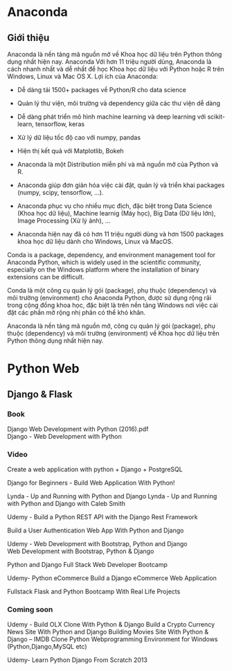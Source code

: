 
# Anaconda

## Giới thiệu

Anaconda là nền tảng mã nguồn mở về Khoa học dữ liệu trên Python thông dụng nhất hiện nay. Anaconda Với hơn 11 triệu người dùng, Anaconda là cách nhanh nhất và dễ nhất để học Khoa học dữ liệu với Python hoặc R trên Windows, Linux và Mac OS X. Lợi ích của Anaconda:

* Dễ dàng tải 1500+ packages về Python/R cho data science
* Quản lý thư viện, môi trường và dependency giữa các thư viện dễ dàng
* Dễ dàng phát triển mô hình machine learning và deep learning với scikit-learn, tensorflow, keras
* Xử lý dữ liệu tốc độ cao với numpy, pandas
* Hiện thị kết quả với Matplotlib, Bokeh

* Anaconda là một Distribution miễn phí và mã nguồn mở của Python và R.
* Anaconda giúp đơn giản hóa việc cài đặt, quản lý và triển khai packages (numpy, scipy, tensorflow, …).
* Anaconda phục vụ cho nhiều mục địch, đặc biệt trong Data Science (Khoa học dữ liệu), Machine learnig (Máy học), Big Data (Dữ liệu lớn), Image Processing (Xử lý ảnh), …
* Anaconda hiện nay đã có hơn 11 triệu người dùng và hơn 1500 packages khoa học dữ liệu dành cho Windows, Linux và MacOS.


Conda is a package, dependency, and environment management tool for Anaconda Python, which is widely used in the scientific community, especially on the Windows platform where the installation of binary extensions can be difficult. 

Conda là một công cụ quản lý gói (package), phụ thuộc (dependency) và môi trường (environment) cho Anaconda Python, được sử dụng rộng rãi trong cộng đồng khoa học, đặc biệt là trên nền tảng Windows nơi việc cài đặt các phần mở rộng nhị phân có thể khó khăn.

Anaconda là nền tảng mã nguồn mở, công cụ quản lý gói (package), phụ thuộc (dependency) và môi trường (environment) về Khoa học dữ liệu trên Python thông dụng nhất hiện nay.

# Python Web

## Django & Flask

### Book

Django Web Development with Python (2016).pdf  
Django - Web Development with Python


### Video

Create a web application with python + Django + PostgreSQL

Django for Beginners - Build Web Application With Python!

Lynda - Up and Running with Python and Django
Lynda - Up and Running with Python and Django with Caleb Smith

Udemy - Build a Python REST API with the Django Rest Framework

Build a User Authentication Web App With Python and Django

Udemy - Web Development with Bootstrap, Python and Django  
        Web Development with Bootstrap, Python & Django

Python and Django Full Stack Web Developer Bootcamp

Udemy- Python eCommerce Build a Django eCommerce Web Application


Fullstack Flask and Python Bootcamp With Real Life Projects


### Coming soon

Udemy - Build OLX Clone With Python & Django
Build a Crypto Currency News Site With Python and Django
Building Movies Site With Python & Django – IMDB Clone
Python Webprogramming Environment for Windows (Python,Django,MySQL etc)

Udemy- Learn Python Django From Scratch 2013


